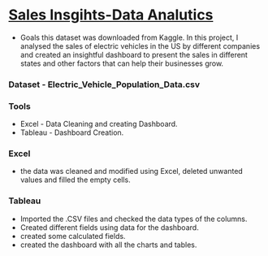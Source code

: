

# [Sales Insgihts-Data Analutics](https://rushikeshpatil23.github.io/Project-3-EV-Sales-/)
- Goals
   this dataset was downloaded from Kaggle. In this project, I analysed the sales of electric vehicles in the US by different companies and created an insightful dashboard to present the sales in different 
   states and other factors that can help their businesses grow.

### Dataset - Electric_Vehicle_Population_Data.csv

### Tools 

  - Excel - Data Cleaning and creating Dashboard.
  - Tableau - Dashboard Creation.

### Excel
  - the data was cleaned and modified using Excel, deleted unwanted values and filled the empty cells.

### Tableau
  - Imported the .CSV files and checked the data types of the columns.
  - Created different fields using data for the dashboard.
  - created some calculated fields.
  - created the dashboard with all the charts and tables.
